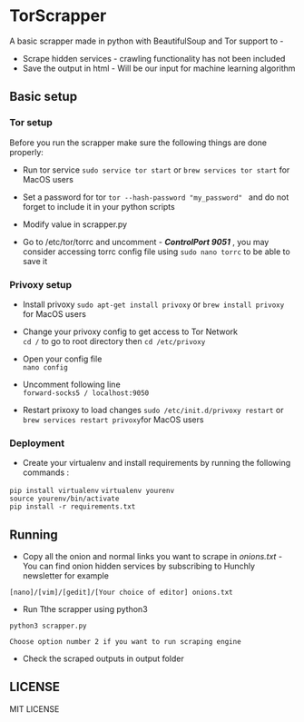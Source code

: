 # TorScrapper
A basic scrapper made in python with BeautifulSoup and Tor support to -

* Scrape hidden services - crawling functionality has not been included
* Save the output in html - Will be our input for machine learning algorithm


## Basic setup

### Tor setup
Before you run the scrapper make sure the following things are done properly:

* Run tor service
`sudo service tor start`
or `brew services tor start` for MacOS users


* Set a password for tor
`tor --hash-password "my_password" ` and do not forget to include it in your python scripts

* Modify value in scrapper.py

* Go to /etc/tor/torrc and uncomment - _**ControlPort 9051**_ , you may consider accessing torrc config file using `sudo nano torrc` to be able to save it

### Privoxy setup

* Install privoxy
`sudo apt-get install privoxy`
or `brew install privoxy` for MacOS users


* Change your privoxy config to get access to Tor Network  
`cd /` to go to root directory then
`cd /etc/privoxy`  

* Open your config file  
`nano config`

* Uncomment following line  
`forward-socks5 / localhost:9050`

* Restart prixoxy to load changes
`sudo /etc/init.d/privoxy restart` or
`brew services restart privoxy`for MacOS users

### Deployment

* Create your virtualenv and install requirements by running the following commands :

`pip install virtualenv`
`virtualenv yourenv`  
`source yourenv/bin/activate`   
`pip install -r requirements.txt`   


## Running

* Copy all the onion and normal links you want to scrape in _onions.txt_ - You can find onion hidden services by subscribing to Hunchly newsletter for example

```
[nano]/[vim]/[gedit]/[Your choice of editor] onions.txt
```

* Run Tthe scrapper using python3

```
python3 scrapper.py
```
```
Choose option number 2 if you want to run scraping engine
```

* Check the scraped outputs in output folder



## LICENSE

MIT LICENSE
